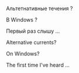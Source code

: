 Альтетнативные течения ?

В Windows ?

Первый раз слышу ...

Alternative currents?

On Windows?

The first time I've heard ...
